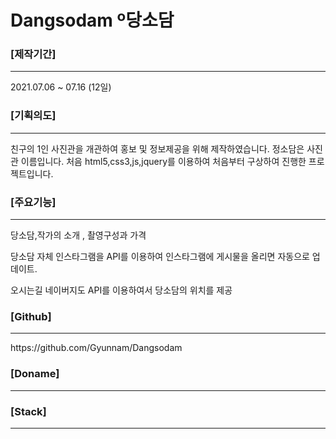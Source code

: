 # Dangsodam º당소담

### [제작기간]

<hr>
2021.07.06 ~ 07.16 (12일)

### [기획의도]

<hr>
친구의 1인 사진관을 개관하여 홍보 및 정보제공을 위해 제작하였습니다.
정소담은 사진관 이름입니다. 처음 html5,css3,js,jquery를 이용하여 처음부터 구상하여 진행한 프로젝트입니다.

### [주요기능]

<hr>
당소담,작가의 소개 , 촬영구성과 가격

당소담 자체 인스타그램을 API를 이용하여 인스타그램에 게시물을 올리면 자동으로 업데이트.

오시는길 네이버지도 API를 이용하여서 당소담의 위치를 제공

### [Github]

<hr>
https://github.com/Gyunnam/Dangsodam

### [Doname]

<hr>

### [Stack]

<hr>
